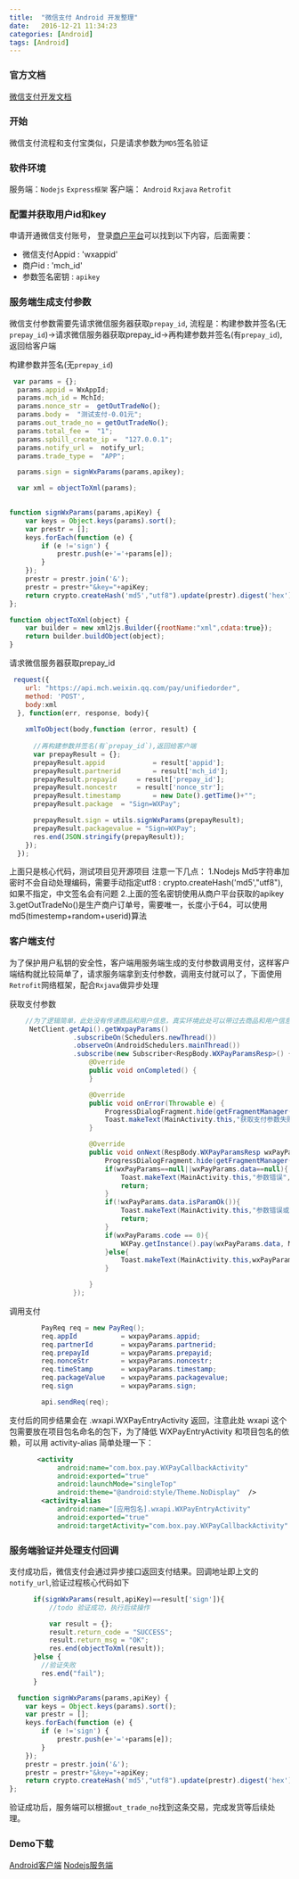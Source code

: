 ```yaml
---
title:  "微信支付 Android 开发整理"
date:   2016-12-21 11:34:23
categories: [Android]
tags: [Android]
---
```


### 官方文档
[微信支付开发文档](https://pay.weixin.qq.com/wiki/doc/api/app/app.php?chapter=8_3)

### 开始
微信支付流程和支付宝类似，只是请求参数为`MD5`签名验证

### 软件环境
服务端：`Nodejs` `Express框架`
客户端： `Android` `Rxjava` `Retrofit`
### 配置并获取用户id和key
申请开通微信支付账号，
登录[商户平台](https://pay.weixin.qq.com/index.php/core/home/login?return_url=%2F)可以找到以下内容，后面需要：
* 微信支付Appid : 'wxappid'
* 商户id : 'mch_id'
* 参数签名密钥 : `apikey`

### 服务端生成支付参数
微信支付参数需要先请求微信服务器获取`prepay_id`,
流程是：构建参数并签名(无`prepay_id`)->请求微信服务器获取prepay_id->再构建参数并签名(有`prepay_id`),返回给客户端

构建参数并签名(无`prepay_id`)

``` javascript
 var params = {};
  params.appid = WxAppId;
  params.mch_id = MchId;
  params.nonce_str =  getOutTradeNo();
  params.body =  "测试支付-0.01元";
  params.out_trade_no = getOutTradeNo();
  params.total_fee =  "1";
  params.spbill_create_ip =  "127.0.0.1";
  params.notify_url =  notify_url;
  params.trade_type =  "APP";

  params.sign = signWxParams(params,apikey);

  var xml = objectToXml(params);
  
```

``` javascript
function signWxParams(params,apiKey) {
    var keys = Object.keys(params).sort();
    var prestr = [];
    keys.forEach(function (e) {
        if (e !='sign') {
            prestr.push(e+'='+params[e]);
        }
    });
    prestr = prestr.join('&');
    prestr = prestr+"&key="+apiKey;
    return crypto.createHash('md5',"utf8").update(prestr).digest('hex').toUpperCase();
};
```

``` javascript
function objectToXml(object) {
    var builder = new xml2js.Builder({rootName:"xml",cdata:true});
    return builder.buildObject(object);
}
```

请求微信服务器获取prepay_id

``` javascript
 request({
    url: "https://api.mch.weixin.qq.com/pay/unifiedorder",
    method: 'POST',
    body:xml
  }, function(err, response, body){
  
    xmlToObject(body,function (error, result) {
    
      //再构建参数并签名(有`prepay_id`),返回给客户端
      var prepayResult = {};
      prepayResult.appid			= result['appid'];
      prepayResult.partnerid		= result['mch_id'];
      prepayResult.prepayid		= result['prepay_id'];
      prepayResult.noncestr		= result['nonce_str'];
      prepayResult.timestamp		= new Date().getTime()+"";
      prepayResult.package	= "Sign=WXPay";

      prepayResult.sign = utils.signWxParams(prepayResult);
      prepayResult.packagevalue = "Sign=WXPay";
      res.end(JSON.stringify(prepayResult));
    });
  });
```


上面只是核心代码，测试项目见开源项目
注意一下几点：
1.Nodejs Md5字符串加密时不会自动处理编码，需要手动指定utf8 : crypto.createHash('md5',"utf8"),如果不指定，中文签名会有问题
2.上面的签名密钥使用从商户平台获取的apikey
3.getOutTradeNo()是生产商户订单号，需要唯一，长度小于64，可以使用md5(timestemp+random+userid)算法

### 客户端支付
为了保护用户私钥的安全性，客户端用服务端生成的支付参数调用支付，这样客户端结构就比较简单了，请求服务端拿到支付参数，调用支付就可以了，下面使用`Retrofit`网络框架，配合`Rxjava`做异步处理

获取支付参数

``` java
    //为了逻辑简单，此处没有传递商品和用户信息，真实环境此处可以带过去商品和用户信息，用于生成支付参数
     NetClient.getApi().getWxpayParams()
                .subscribeOn(Schedulers.newThread())
                .observeOn(AndroidSchedulers.mainThread())
                .subscribe(new Subscriber<RespBody.WXPayParamsResp>() {
                    @Override
                    public void onCompleted() {
                    }

                    @Override
                    public void onError(Throwable e) {
                        ProgressDialogFragment.hide(getFragmentManager());
                        Toast.makeText(MainActivity.this,"获取支付参数失败",Toast.LENGTH_SHORT).show();
                    }

                    @Override
                    public void onNext(RespBody.WXPayParamsResp wxPayParams) {
                        ProgressDialogFragment.hide(getFragmentManager());
                        if(wxPayParams==null||wxPayParams.data==null){
                            Toast.makeText(MainActivity.this,"参数错误",Toast.LENGTH_SHORT).show();
                            return;
                        }
                        if(!wxPayParams.data.isParamOk()){
                            Toast.makeText(MainActivity.this,"参数错误或不完整",Toast.LENGTH_SHORT).show();
                            return;
                        }
                        if(wxPayParams.code == 0){
                            WXPay.getInstance().pay(wxPayParams.data, MainActivity.this);
                        }else{
                            Toast.makeText(MainActivity.this,wxPayParams.msg,Toast.LENGTH_SHORT).show();
                        }

                    }
                });
```

调用支付

``` java
        PayReq req = new PayReq();
        req.appId			= wxpayParams.appid;
        req.partnerId		= wxpayParams.partnerid;
        req.prepayId		= wxpayParams.prepayid;
        req.nonceStr		= wxpayParams.noncestr;
        req.timeStamp		= wxpayParams.timestamp;
        req.packageValue	= wxpayParams.packagevalue;
        req.sign			= wxpayParams.sign;

        api.sendReq(req);
```

支付后的同步结果会在 .wxapi.WXPayEntryActivity 返回，注意此处 wxapi 这个包需要放在项目包名命名的包下，为了降低 WXPayEntryActivity 和项目包名的依赖，可以用 activity-alias 简单处理一下：

``` xml
       <activity
            android:name="com.box.pay.WXPayCallbackActivity"
            android:exported="true"
            android:launchMode="singleTop"
            android:theme="@android:style/Theme.NoDisplay"  />
        <activity-alias
            android:name="[应用包名].wxapi.WXPayEntryActivity"
            android:exported="true"
            android:targetActivity="com.box.pay.WXPayCallbackActivity" />
```

### 服务端验证并处理支付回调
支付成功后，微信支付会通过异步接口返回支付结果。回调地址即上文的`notify_url`,验证过程核心代码如下

``` javascript
      if(signWxParams(result,apiKey)==result['sign']){
          //todo 验证成功，执行后续操作

          var result = {};
          result.return_code = "SUCCESS";
          result.return_msg = "OK";
          res.end(objectToXml(result));
      }else {
        //验证失败
        res.end("fail");
      }

```

``` javascript
  function signWxParams(params,apiKey) {
    var keys = Object.keys(params).sort();
    var prestr = [];
    keys.forEach(function (e) {
        if (e !='sign') {
            prestr.push(e+'='+params[e]);
        }
    });
    prestr = prestr.join('&');
    prestr = prestr+"&key="+apiKey;
    return crypto.createHash('md5',"utf8").update(prestr).digest('hex').toUpperCase();
};
```

验证成功后，服务端可以根据`out_trade_no`找到这条交易，完成发货等后续处理。

### Demo下载
[Android客户端](https://github.com/weefree/android-alipay-wxpay)
[Nodejs服务端](https://github.com/weefree/express-alipay-wxpay)
